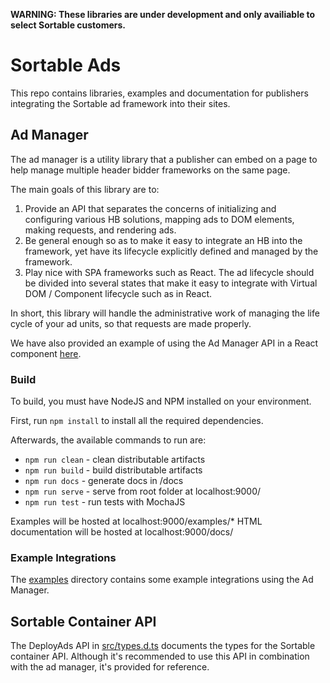 
**WARNING: These libraries are under development and only availiable to select Sortable customers.**

# Sortable Ads

This repo contains libraries, examples and documentation for publishers integrating the Sortable ad framework into their sites.

## Ad Manager

The ad manager is a utility library that a publisher can embed on a page to help manage multiple header bidder frameworks on the same page.

The main goals of this library are to:

1. Provide an API that separates the concerns of initializing and configuring various HB solutions, mapping ads to DOM elements, making requests, and rendering ads.
2. Be general enough so as to make it easy to integrate an HB into the framework, yet have its lifecycle explicitly defined and managed by the framework.
3. Play nice with SPA frameworks such as React. The ad lifecycle should be divided into several states that make it easy to integrate with Virtual DOM / Component lifecycle such as in React.

In short, this library will handle the administrative work of managing the life cycle of your ad units, so that requests are made properly.

We have also provided an example of using the Ad Manager API in a React component [here](https://github.com/sortable/react).

### Build

To build, you must have NodeJS and NPM installed on your environment.

First, run `npm install` to install all the required dependencies.

Afterwards, the available commands to run are:

* `npm run clean` - clean distributable artifacts
* `npm run build` - build distributable artifacts
* `npm run docs` - generate docs in /docs
* `npm run serve` - serve from root folder at localhost:9000/
* `npm run test` - run tests with MochaJS

Examples will be hosted at localhost:9000/examples/*
HTML documentation will be hosted at localhost:9000/docs/

### Example Integrations

The [examples](/examples) directory contains some example integrations using the Ad Manager.

## Sortable Container API

The DeployAds API in [src/types.d.ts](/src/types.d.ts) documents the types for the Sortable container API. Although it's recommended to use this API in combination with the ad manager, it's provided for reference.
